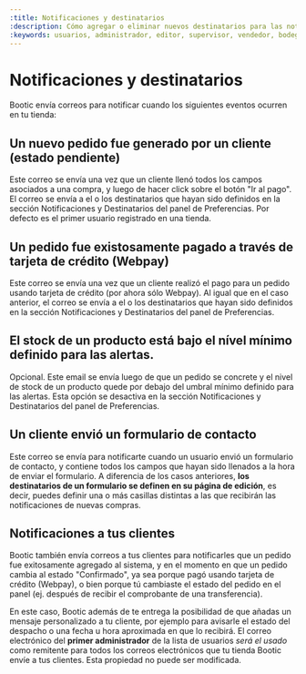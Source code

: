 ```yaml
---
:title: Notificaciones y destinatarios
:description: Cómo agregar o eliminar nuevos destinatarios para las notificaciones de tu tienda.
:keywords: usuarios, administrador, editor, supervisor, vendedor, bodeguero, diseñador, admin
---
```

# Notificaciones y destinatarios

Bootic envía correos para notificar cuando los siguientes eventos ocurren en tu tienda:

## Un nuevo pedido fue generado por un cliente (estado pendiente)

Este correo se envía una vez que un cliente llenó todos los campos asociados a una compra, y luego de hacer click sobre el botón "Ir al pago". El correo se envía a el o los destinatarios que hayan sido definidos en la sección Notificaciones y Destinatarios del panel de Preferencias. Por defecto es el primer usuario registrado en una tienda.

## Un pedido fue existosamente pagado a través de tarjeta de crédito (Webpay)

Este correo se envía una vez que un cliente realizó el pago para un pedido usando tarjeta de crédito (por ahora sólo Webpay). Al igual que en el caso anterior, el correo se envía a el o los destinatarios que hayan sido definidos en la sección Notificaciones y Destinatarios del panel de Preferencias.

## El stock de un producto está bajo el nível mínimo definido para las alertas.

Opcional. Este email se envía luego de que un pedido se concrete y el nivel de stock de un producto quede por debajo del umbral mínimo definido para las alertas. Esta opción se desactiva en la sección Notificaciones y Destinatarios del panel de Preferencias.

## Un cliente envió un formulario de contacto

Este correo se envía para notificarte cuando un usuario envió un formulario de contacto, y contiene todos los campos que hayan sido llenados a la hora de enviar el formulario. A diferencia de los casos anteriores, **los destinatarios de un formulario se definen en su página de edición**, es decir, puedes definir una o más casillas distintas a las que recibirán las notificaciones de nuevas compras.

## Notificaciones a tus clientes

Bootic también envía correos a tus clientes para notificarles que un pedido fue exitosamente agregado al sistema, y en el momento en que un pedido cambia al estado "Confirmado", ya sea porque pagó usando tarjeta de crédito (Webpay), o bien porque tú cambiaste el estado del pedido en el panel (ej. después de recibir el comprobante de una transferencia).

En este caso, Bootic además de te entrega la posibilidad de que añadas un mensaje personalizado a tu cliente, por ejemplo para avisarle el estado del despacho o una fecha u hora aproximada en que lo recibirá.
[](URL)
El correo electrónico del **primer administrador** de la lista de usuarios _será
el usado_ como remitente para todos los correos electrónicos que tu tienda Bootic
envíe a tus clientes. Esta propiedad no puede ser modificada.
